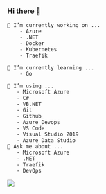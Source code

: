 ### Hi there 👋

    🔭 I’m currently working on ...
        - Azure
        - .NET
        - Docker
        - Kubernetes
        - Traefik
        
    🌱 I’m currently learning ...
        - Go
    
    👯 I’m using ...
       - Microsoft Azure
       - C#
       - VB.NET
       - Git
       - Github
       - Azure Devops
       - VS Code
       - Visual Studio 2019
       - Azure Data Studio
    💬 Ask me about ...
       - Microsoft Azure
       - .NET
       - Traefik
       - DevOps

<img align="center" src="https://github-readme-stats.vercel.app/api?username=mertyeter&show_icons=true&theme=dark" />
